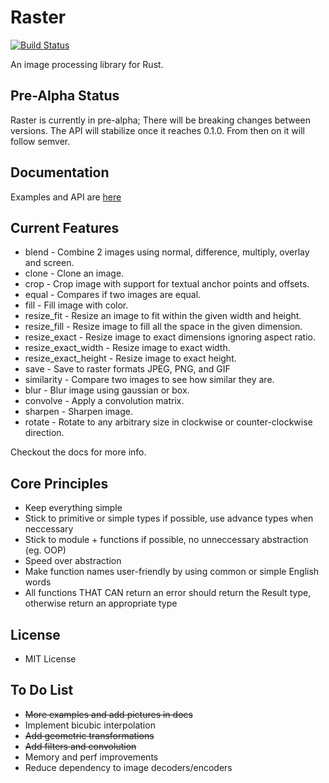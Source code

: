 # Raster

[![Build Status](https://travis-ci.org/kosinix/raster.svg?branch=master)](https://travis-ci.org/kosinix/raster)

An image processing library for Rust. 

## Pre-Alpha Status

Raster is currently in pre-alpha; There will be breaking changes between versions. The API will stabilize once it reaches 0.1.0. From then on it will follow semver.

## Documentation

Examples and API are [here](https://docs.rs/raster/)

## Current Features

* blend - Combine 2 images using normal, difference, multiply, overlay and screen.
* clone - Clone an image.
* crop - Crop image with support for textual anchor points and offsets.
* equal - Compares if two images are equal.
* fill - Fill image with color.
* resize_fit - Resize an image to fit within the given width and height. 
* resize_fill - Resize image to fill all the space in the given dimension.
* resize_exact - Resize image to exact dimensions ignoring aspect ratio. 
* resize_exact_width - Resize image to exact width.
* resize_exact_height - Resize image to exact height.
* save - Save to raster formats JPEG, PNG, and GIF
* similarity - Compare two images to see how similar they are.
* blur - Blur image using gaussian or box.
* convolve - Apply a convolution matrix.
* sharpen - Sharpen image.
* rotate - Rotate to any arbitrary size in clockwise or counter-clockwise direction.


Checkout the docs for more info.

## Core Principles
* Keep everything simple
* Stick to primitive or simple types if possible, use advance types when neccessary
* Stick to module + functions if possible, no unneccessary abstraction (eg. OOP)
* Speed over abstraction
* Make function names user-friendly by using common or simple English words
* All functions THAT CAN return an error should return the Result type, otherwise return an appropriate type

## License
- MIT License

## To Do List

* ~~More examples and add pictures in docs~~
* Implement bicubic interpolation
* ~~Add geometric transformations~~
* ~~Add filters and convolution~~
* Memory and perf improvements
* Reduce dependency to image decoders/encoders